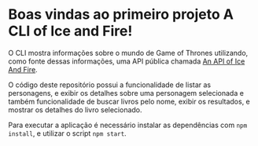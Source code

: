 # Boas vindas ao primeiro projeto A CLI of Ice and Fire!

O CLI mostra informações sobre o mundo de Game of Thrones utilizando, como fonte dessas informações, uma API pública chamada [An API of Ice And Fire](https://www.anapioficeandfire.com).

O código deste repositório possui a funcionalidade de listar as personagens, e exibir os detalhes sobre uma personagem selecionada e também funcionalidade de buscar livros pelo nome, exibir os resultados, e mostrar os detalhes do livro selecionado.

Para executar a aplicação é necessário instalar as dependências com `npm install`, e utilizar o script `npm start`.